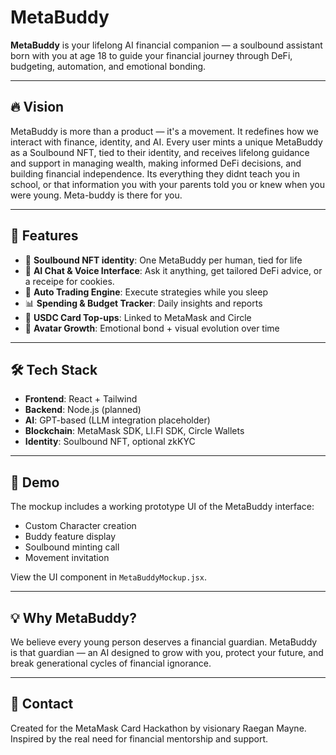 # MetaBuddy

**MetaBuddy** is your lifelong AI financial companion — a soulbound assistant born with you at age 18 to guide your financial journey through DeFi, budgeting, automation, and emotional bonding.

---

## 🔥 Vision

MetaBuddy is more than a product — it's a movement. It redefines how we interact with finance, identity, and AI. Every user mints a unique MetaBuddy as a Soulbound NFT, tied to their identity, and receives lifelong guidance and support in managing wealth, making informed DeFi decisions, and building financial independence. Its everything they didnt teach you in school, or that information you with your parents told you or knew when you were young. Meta-buddy is there for you.

---

## 🧠 Features

- 🧬 **Soulbound NFT identity**: One MetaBuddy per human, tied for life  
- 💬 **AI Chat & Voice Interface**: Ask it anything, get tailored DeFi advice, or a receipe for cookies.  
- 💸 **Auto Trading Engine**: Execute strategies while you sleep  
- 📊 **Spending & Budget Tracker**: Daily insights and reports  
- 🔁 **USDC Card Top-ups**: Linked to MetaMask and Circle  
- 🎨 **Avatar Growth**: Emotional bond + visual evolution over time  

---

## 🛠 Tech Stack

- **Frontend**: React + Tailwind  
- **Backend**: Node.js (planned)  
- **AI**: GPT-based (LLM integration placeholder)  
- **Blockchain**: MetaMask SDK, LI.FI SDK, Circle Wallets  
- **Identity**: Soulbound NFT, optional zkKYC  

---

## 🚀 Demo

The mockup includes a working prototype UI of the MetaBuddy interface:
- Custom Character creation  
- Buddy feature display  
- Soulbound minting call  
- Movement invitation

View the UI component in `MetaBuddyMockup.jsx`.

---

## 💡 Why MetaBuddy?

We believe every young person deserves a financial guardian. MetaBuddy is that guardian — an AI designed to grow with you, protect your future, and break generational cycles of financial ignorance.

---

## 📩 Contact

Created for the MetaMask Card Hackathon by visionary Raegan Mayne.  
Inspired by the real need for financial mentorship and support.
